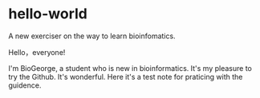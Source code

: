 # hello-world
A new exerciser on the way to learn bioinfomatics.

Hello，everyone!

I'm BioGeorge, a student who is new in bioinformatics.
It's my pleasure to try the Github. It's wonderful.
Here it's a test note for praticing with the guidence.
